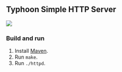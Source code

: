 ## Typhoon Simple HTTP Server

![](https://i.imgur.com/m3JuDkM.png)

### Build and run

1. Install [Maven](https://github.com/apache/maven).
2. Run `make`.
3. Run `./httpd`.
